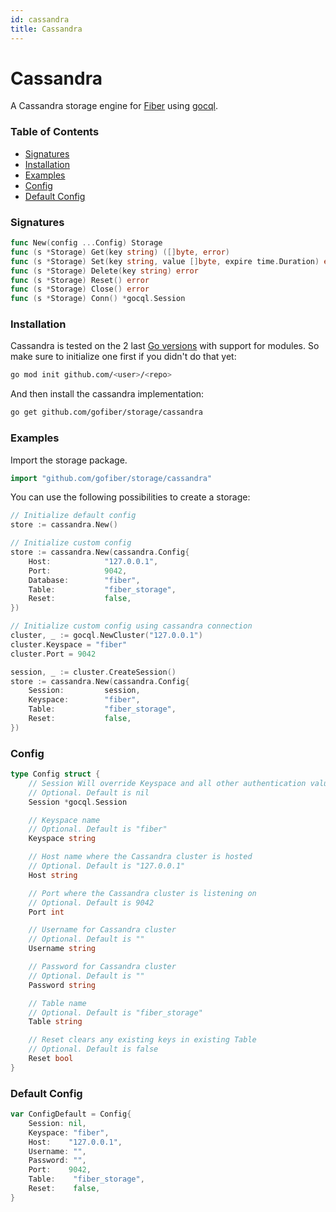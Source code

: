 ```yaml
---
id: cassandra
title: Cassandra
---
```


# Cassandra

A Cassandra storage engine for [Fiber](github.com/gofiber/fiber) using [gocql](github.com/gocql/gocql).

### Table of Contents
- [Signatures](#signatures)
- [Installation](#installation)
- [Examples](#examples)
- [Config](#config)
- [Default Config](#default-config)

### Signatures
```go
func New(config ...Config) Storage
func (s *Storage) Get(key string) ([]byte, error)
func (s *Storage) Set(key string, value []byte, expire time.Duration) error
func (s *Storage) Delete(key string) error
func (s *Storage) Reset() error
func (s *Storage) Close() error
func (s *Storage) Conn() *gocql.Session
```

### Installation
Cassandra is tested on the 2 last [Go versions](https://golang.org/dl/) with support for modules. So make sure to initialize one first if you didn't do that yet:
```bash
go mod init github.com/<user>/<repo>
```
And then install the cassandra implementation:
```bash
go get github.com/gofiber/storage/cassandra
```

### Examples
Import the storage package.
```go
import "github.com/gofiber/storage/cassandra"
```

You can use the following possibilities to create a storage:
```go
// Initialize default config
store := cassandra.New()

// Initialize custom config
store := cassandra.New(cassandra.Config{
    Host:            "127.0.0.1",
    Port:            9042,
    Database:        "fiber",
    Table:           "fiber_storage",
    Reset:           false,
})

// Initialize custom config using cassandra connection
cluster, _ := gocql.NewCluster("127.0.0.1")
cluster.Keyspace = "fiber"
cluster.Port = 9042

session, _ := cluster.CreateSession()
store := cassandra.New(cassandra.Config{
    Session:         session,
    Keyspace:        "fiber",
    Table:           "fiber_storage",
    Reset:           false,
})
```

### Config
```go
type Config struct {
    // Session Will override Keyspace and all other authentication values if used
    // Optional. Default is nil
    Session *gocql.Session

    // Keyspace name
    // Optional. Default is "fiber"
    Keyspace string

    // Host name where the Cassandra cluster is hosted
    // Optional. Default is "127.0.0.1"
    Host string

    // Port where the Cassandra cluster is listening on
    // Optional. Default is 9042
    Port int

    // Username for Cassandra cluster
    // Optional. Default is ""
    Username string

    // Password for Cassandra cluster
    // Optional. Default is ""
    Password string

    // Table name
    // Optional. Default is "fiber_storage"
    Table string

    // Reset clears any existing keys in existing Table
    // Optional. Default is false
    Reset bool
}
```

### Default Config
```go
var ConfigDefault = Config{
    Session: nil,
    Keyspace: "fiber",
    Host:    "127.0.0.1",
    Username: "",
    Password: "",
    Port:    9042,
    Table:    "fiber_storage",
    Reset:    false,
}
```

